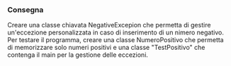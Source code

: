 ### Consegna
Creare una classe chiavata NegativeExcepion che permetta di gestire un'eccezione personalizzata in caso di inserimento di un nimero negativo.
Per testare il programma, creare una classe NumeroPositivo che permetta di memorizzare solo numeri positivi e una classe "TestPositivo"  che contenga il main per la gestione delle eccezioni.
